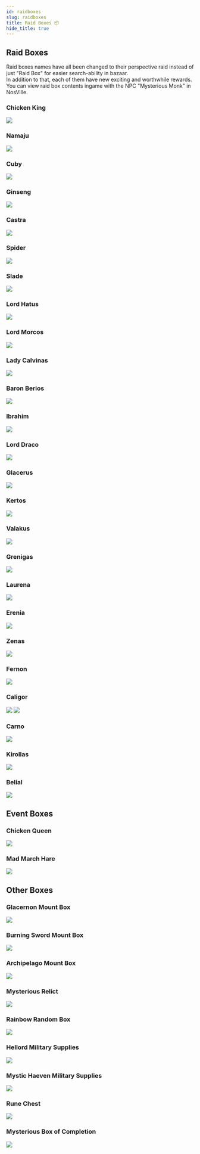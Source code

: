 ```yaml
---
id: raidboxes
slug: raidboxes
title: Raid Boxes 📦
hide_title: true
---
```


## **Raid Boxes**
Raid boxes names have all been changed to their perspective raid instead of just "Raid Box" for easier search-ability in bazaar.  
In addition to that, each of them have new exciting and worthwhile rewards.  
You can view raid box contents ingame with the NPC "Mysterious Monk" in NosVille.

### Chicken King
![](https://i.imgur.com/VIagOzM.png)

### Namaju
![](https://i.imgur.com/VGqHwz3.png)

### Cuby
![](https://i.imgur.com/mRF4geM.png)

### Ginseng
![](https://i.imgur.com/v4yxwBa.png)

### Castra
![](https://i.imgur.com/a53MOUs.png)

### Spider
![](https://i.imgur.com/eJNjISc.png)

### Slade
![](https://i.imgur.com/juCJlve.png)

### Lord Hatus
![](https://i.imgur.com/EAf3CQ9.png) 

### Lord Morcos
![](https://i.imgur.com/cyIpe7o.png) 

### Lady Calvinas
![](https://i.imgur.com/QfUPEY0.png) 

### Baron Berios
![](https://i.imgur.com/A6yb5ER.png?1) 

### Ibrahim
![](https://i.imgur.com/sTJzvLd.png) 

### Lord Draco
![](https://i.imgur.com/GNY3GLB.png)

### Glacerus
![](https://i.imgur.com/IzuqyJy.png)

### Kertos
![](https://i.imgur.com/FsS5HEZ.png) 

### Valakus
![](https://i.imgur.com/Ril0S7y.png) 

### Grenigas
![](https://i.imgur.com/QK7s9x8.png)

### Laurena
![](https://i.imgur.com/bA7RJnm.png)

### Erenia
![](https://i.imgur.com/Yru4U98.png) 

### Zenas
![](https://i.imgur.com/ePeWAxw.png) 

### Fernon
![](https://i.imgur.com/6eXHgbD.png)

### Caligor
![](https://i.imgur.com/vLxmDxT.png) ![](https://i.imgur.com/J8Yunpa.png)

### Carno
![](https://i.imgur.com/pKBL5Ub.png)

### Kirollas
![](https://i.imgur.com/dQ6mlVw.png)

### Belial
![](https://im5.ezgif.com/tmp/ezgif-5-582197e9a1.gif)


## **Event Boxes**

### Chicken Queen
![](https://i.imgur.com/RQACXnu.png)

### Mad March Hare
![](https://i.imgur.com/0yiXZy1.png)


## **Other Boxes**

### Glacernon Mount Box
![](https://i.imgur.com/qo5r6nh.png)

### Burning Sword Mount Box
![](https://i.imgur.com/qlIrUWO.png)

### Archipelago Mount Box
![](https://i.imgur.com/SA1TdL3.png)

### Mysterious Relict
![](https://i.imgur.com/wwqSBlr.png)

### Rainbow Random Box
![](https://i.imgur.com/v2StFZe.png)

### Hellord Military Supplies
![](https://i.imgur.com/aim5Qrw.png)

### Mystic Haeven Military Supplies
![](https://i.imgur.com/lUBOlUK.png?1)

### Rune Chest
![](https://i.imgur.com/uYVvlRJ.png)

### Mysterious Box of Completion
![](https://i.imgur.com/5AQ6jpq.png)
